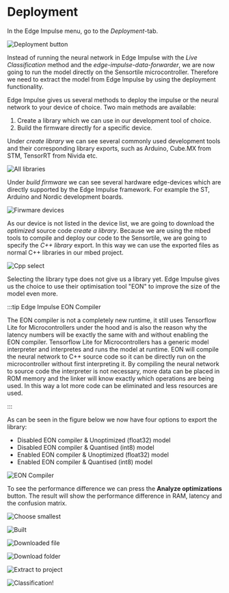 # Deployment

In the Edge Impulse menu, go to the *Deployment*-tab.

![Deployment button](./img/ei_deployment_button.png)

Instead of running the neural network in Edge Impulse with the *Live Classification* method and the *edge-impulse-data-forwarder*, we are now going to run the model directly on the Sensortile microcontroller. Therefore we need to extract the model from Edge Impulse by using the deployment functionality.

Edge Impulse gives us several methods to deploy the impulse or the neural network to your device of choice. Two main methods are available:

1. Create a library which we can use in our development tool of choice.
2. Build the firmware directly for a specific device.

Under *create library* we can see several commonly used development tools and their corresponding library exports, such as Arduino, Cube.MX from STM, TensorRT from Nivida etc.

![All libraries](./img/ei_deployment_all.png)

Under *build firmware* we can see several hardware edge-devices which are directly supported by the Edge Impulse framework. For example the ST, Arduino and Nordic development boards.

![Firwmare devices](./img/ei_firmware_devices.png)

As our device is not listed in the device list, we are going to download the *optimized* source code *create a library*. Because we are using the mbed tools to compile and deploy our code to the Sensortile, we are going to specify the *C++ library* export. In this way we can use the exported files as normal C++ libraries in our mbed project.

![Cpp select](./img/ei_deployment_cpp.png)

Selecting the library type does not give us a library yet. Edge Impulse gives us the choice to use their optimisation tool "EON" to improve the size of the model even more.

:::tip Edge Impulse EON Compiler

The EON compiler is not a completely new runtime, it still uses Tensorflow Lite for Microcontrollers under the hood and is also the reason why the latency numbers will be exactly the same with and without enabling the EON compiler. Tensorflow Lite for Microcontrollers has a generic model interpreter and interpretes and runs the model at runtime. EON will compile the neural network to C++ source code so it can be directly run on the microcontroller without first interpreting it. By compiling the neural network to source code the interpreter is not necessary, more data can be placed in ROM memory and the linker will know exactly which operations are being used. In this way a lot more code can be eliminated and less resources are used.

:::

As can be seen in the figure below we now have four options to export the library:

- Disabled EON compiler & Unoptimized (float32) model
- Disabled EON compiler & Quantised (int8) model
- Enabled EON compiler & Unoptimized (float32) model
- Enabled EON compiler & Quantised (int8) model

![EON Compiler](./img/ei_optimize_EON.png)

To see the performance difference we can press the **Analyze optimizations** button. The result will show the performance difference in RAM, latency and the confusion matrix.

![Choose smallest](./img/ei_optimised_int8.png)

![Built](./img/ei_built.png)

![Downloaded file](./img/ei_file.png)

![Download folder](./img/ei_downloads_folder.png)

![Extract to project](./img/ei_mbed_folder.png)

![Classification!](./img/ei_classified_on_microcontroller.png)
